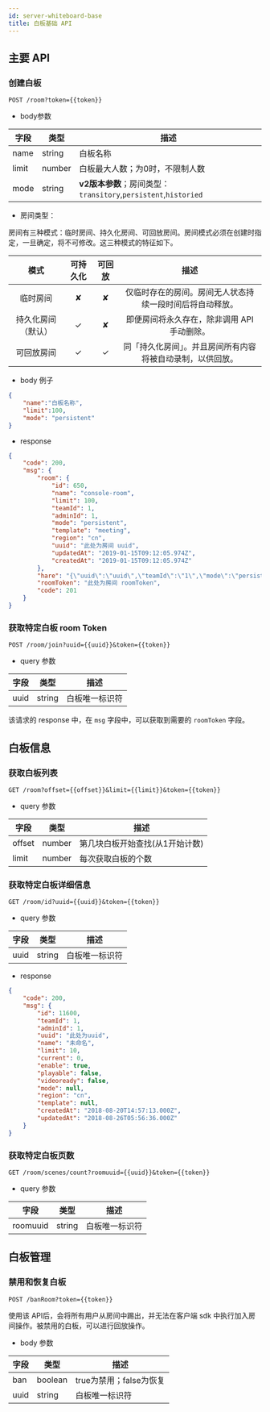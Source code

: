 ```yaml
---
id: server-whiteboard-base
title: 白板基础 API
---
```


## 主要 API

### 创建白板

`POST /room?token={{token}}`

* body参数

字段 | 类型 | 描述 |
--  | -- | -- |
name | string | 白板名称|
limit | number | 白板最大人数；为0时，不限制人数 | 
mode | string | **v2版本参数**；房间类型：`transitory`,`persistent`,`historied` |

* 房间类型：

房间有三种模式：临时房间、持久化房间、可回放房间。房间模式必须在创建时指定，一旦确定，将不可修改。这三种模式的特征如下。

|    模式    | 可持久化 | 可回放 |                            描述                            |
| :--------: | :------: | :----: | :--------------------------------------------------------: |
|  临时房间  |     ✘    |    ✘   |  仅临时存在的房间。房间无人状态持续一段时间后将自动释放。  |
| 持久化房间（默认） |    ✓     |   ✘   |        即便房间将永久存在，除非调用 API 手动删除。         |
| 可回放房间 |    ✓     |   ✓    | 同「持久化房间」。并且房间所有内容将被自动录制，以供回放。 |

* body 例子

```json
{
    "name":"白板名称",
    "limit":100,
    "mode": "persistent"
}
```

* response

```JSON
{
    "code": 200,
    "msg": {
        "room": {
            "id": 650,
            "name": "console-room",
            "limit": 100,
            "teamId": 1,
            "adminId": 1,
            "mode": "persistent",
            "template": "meeting",
            "region": "cn",
            "uuid": "此处为房间 uuid",
            "updatedAt": "2019-01-15T09:12:05.974Z",
            "createdAt": "2019-01-15T09:12:05.974Z"
        },
        "hare": "{\"uuid\":\"uuid\",\"teamId\":\"1\",\"mode\":\"persistent\",\"region\":\"cn\",\"isBan\":false,\"beginTimestamp\":1547543526200,\"endTimestamp\":1547543526200,\"endFrameId\":0,\"usersMaxCount\":100,\"survivalDuration\":30000,\"chunkFramesCount\":700,\"snapshotIdInterval\":80}",
        "roomToken": "此处为房间 roomToken",
        "code": 201
    }
}
```

### 获取特定白板 room Token

`POST /room/join?uuid={{uuid}}&token={{token}}`

* query 参数

字段 | 类型 | 描述 |
--  | -- | -- |
uuid | string | 白板唯一标识符 |

该请求的 response 中，在 `msg` 字段中，可以获取到需要的 `roomToken` 字段。

## 白板信息

### 获取白板列表

`GET /room?offset={{offset}}&limit={{limit}}&token={{token}}`

* query 参数

字段 | 类型 | 描述 |
--  | -- | -- |
offset | number | 第几块白板开始查找(从1开始计数) |
limit | number | 每次获取白板的个数 |


### 获取特定白板详细信息

`GET /room/id?uuid={{uuid}}&token={{token}}`

* query 参数

字段 | 类型 | 描述 |
--  | -- | -- |
uuid | string | 白板唯一标识符 |

* response

```JSON
{
    "code": 200,
    "msg": {
        "id": 11600,
        "teamId": 1,
        "adminId": 1,
        "uuid": "此处为uuid",
        "name": "未命名",
        "limit": 10,
        "current": 0,
        "enable": true,
        "playable": false,
        "videoready": false,
        "mode": null,
        "region": "cn",
        "template": null,
        "createdAt": "2018-08-20T14:57:13.000Z",
        "updatedAt": "2018-08-26T05:56:36.000Z"
    }
}
```

### 获取特定白板页数

`GET /room/scenes/count?roomuuid={{uuid}}&token={{token}}	`

* query 参数

字段 | 类型 | 描述 |
--  | -- | -- |
roomuuid | string | 白板唯一标识符 |

## 白板管理

### 禁用和恢复白板

`POST /banRoom?token={{token}}`

使用该 API后，会将所有用户从房间中踢出，并无法在客户端 sdk 中执行加入房间操作。被禁用的白板，可以进行回放操作。

* body 参数

字段 | 类型 | 描述 |
--  | -- | -- |
ban | boolean | true为禁用；false为恢复 |
uuid | string | 白板唯一标识符 |